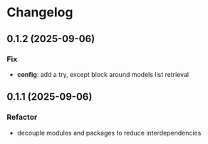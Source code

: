 # Changelog

## 0.1.2 (2025-09-06)

### Fix

- **config**: add a try, except block around models list retrieval

## 0.1.1 (2025-09-06)

### Refactor

- decouple modules and packages to reduce interdependencies
